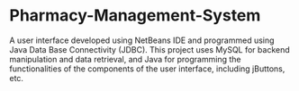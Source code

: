 # Pharmacy-Management-System
A user interface developed using NetBeans IDE and programmed using Java Data Base Connectivity (JDBC). This project uses MySQL for backend manipulation and data retrieval, and Java for programming the functionalities of the components of the user interface, including jButtons, etc. 
